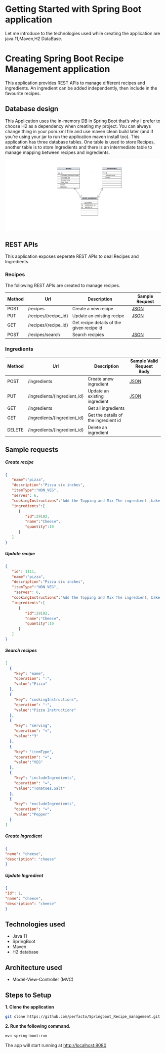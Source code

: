 # Getting Started with Spring Boot application
Let me introduce to the technologies used while creating the application are java 11,Maven,H2 DataBase.  


# Creating Spring Boot Recipe Management application
This application provides REST APIs to manage different recipes and ingredients. An ingredient can be added independently, then include in the favourite recipes.


## Database design
This Application uses the in-memory DB in Spring Boot that’s why I prefer to choose H2 as a dependency when creating my project. You can always change thing in your pom.xml file and use maven clean build later (and if you’re using your jar to run the application maven install too).
This application has three database tables. One table is used to store Recipes, another table is to store Ingredients and there is an intermediate table to manage mapping between recipes and ingredients.

<img src="./diagram.jpg" alt="Database design"/>

## REST APIs
This application exposes seperate REST APIs to deal Recipes and Ingredients.

### Recipes
The following REST APIs are created to manage recipes.

| Method | Url                  | Description                  | Sample Request |
|--------|----------------------|------------------------------| ------------------- |
| POST   | /recipes             | Create a new recipe          | [JSON](#createrecipe) |
| PUT    | /recipes/{recipe_id} | Update an existing recipe    |[JSON](#updaterecipe) |
| GET    | /recipes/{recipe_id} | Get recipe details of the given recipe id ||
| POST   | /recipes/search      | Search recipies              | [JSON](#searchrecipe)|


### Ingredients

| Method | Url                          | Description | Sample Valid Request Body |
| ------ |------------------------------| ----------- | ------------------------- |
| POST    | /ingredients                 | Create anew ingredient | [JSON](#createingredient) |
| PUT    | /ingredients/{ingredient_id} | Update an existing ingredient | [JSON](#updateingredient) |
| GET    | /ingredients                 | Get all ingredients | |
| GET    | /ingredients/{ingredient_id} | Get the details of the ingredient id| |
| DELETE    | /ingredients/{ingredient_id} | Delete an ingredient| |

## Sample requests


##### <a id="createrecipe">Create recipe</a>
```json
{
   "name":"pizza",
   "description":"Pizza six inches",
   "itemType":"NON_VEG",
   "serves": 6,
   "cookingInstructions":"Add the Topping and Mix The ingredient ,bake the pizza,etc...",
   "ingredients":[
      {
         "id":29102,
         "name":"Cheese",
         "quantity":10
      }
   ]
}
```
##### <a id="updaterecipe">Update recipe</a>
```json
{
   "id": 1111,
   "name":"pizza",
   "description":"Pizza six inches",
   "itemType":"NON_VEG",
    "serves": 6,
   "cookingInstructions":"Add the Topping and Mix The ingredient, bake the pizza,etc...",
   "ingredients":[
      {
         "id":29102,
         "name":"Cheese",
         "quantity":10
      }
   ]
}

```
##### <a id="searchrecipe">Search recipes</a>
```json
[
  {
    "key": "name",
    "operation": ":",
    "value":"Pizza"
  },
  {
    "key": "cookingInstructions",
    "operation": ":",
    "value":"Pizza Instructions"
  },
  {
    "key": "serving",
    "operation": "<",
    "value":"3"
  },
  {
    "key": "itemType",
    "operation": "=",
    "value":"VEG"
  },
  {
    "key": "includeIngredients",
    "operation": "=",
    "value":"Tomatoes,Salt"
  },
  {
    "key": "excludeIngredients",
    "operation": "=",
    "value":"Pepper"
  }
]

```
##### <a id="createingredient">Create Ingredient</a>
```json
{
"name": "cheese",
"description": "cheese"
}
```

##### <a id="updateingredient">Update Ingredient</a>
```json
{
"id": 1,
"name": "cheese",
"description": "cheese"
}
```

## Technologies used

* Java 11
* SpringBoot
* Maven
* H2 database

## Architecture used
* Model-View-Controller (MVC)


## Steps to Setup

**1. Clone the application**

```bash
git clone https://github.com/perfacto/Springboot_Recipe_management.git
```

**2. Run the following command.**

```bash
mvn spring-boot:run
```

The app will start running at <http://localhost:8080>


